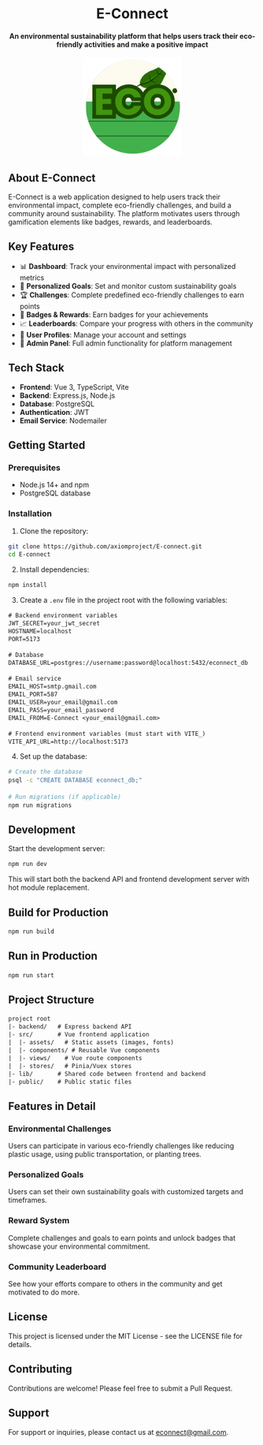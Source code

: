 <h1 align="center">E-Connect</h1>

<h4 align="center">An environmental sustainability platform that helps users track their eco-friendly activities and make a positive impact</h4>

<p align="center">
  <img src="src/assets/logo.png" alt="E-Connect Logo" width="200">
</p>

## About E-Connect

E-Connect is a web application designed to help users track their environmental impact, complete eco-friendly challenges, and build a community around sustainability. The platform motivates users through gamification elements like badges, rewards, and leaderboards.

## Key Features

- 📊 **Dashboard**: Track your environmental impact with personalized metrics
- 🎯 **Personalized Goals**: Set and monitor custom sustainability goals
- 🏆 **Challenges**: Complete predefined eco-friendly challenges to earn points
- 🏅 **Badges & Rewards**: Earn badges for your achievements
- 📈 **Leaderboards**: Compare your progress with others in the community
- 👤 **User Profiles**: Manage your account and settings
- 🔐 **Admin Panel**: Full admin functionality for platform management

## Tech Stack

- **Frontend**: Vue 3, TypeScript, Vite
- **Backend**: Express.js, Node.js
- **Database**: PostgreSQL
- **Authentication**: JWT
- **Email Service**: Nodemailer

## Getting Started

### Prerequisites

- Node.js 14+ and npm
- PostgreSQL database

### Installation

1. Clone the repository:
```sh
git clone https://github.com/axiomproject/E-connect.git
cd E-connect
```

2. Install dependencies:
```sh
npm install
```

3. Create a `.env` file in the project root with the following variables:
```
# Backend environment variables
JWT_SECRET=your_jwt_secret
HOSTNAME=localhost
PORT=5173

# Database
DATABASE_URL=postgres://username:password@localhost:5432/econnect_db

# Email service
EMAIL_HOST=smtp.gmail.com
EMAIL_PORT=587
EMAIL_USER=your_email@gmail.com
EMAIL_PASS=your_email_password
EMAIL_FROM=E-Connect <your_email@gmail.com>

# Frontend environment variables (must start with VITE_)
VITE_API_URL=http://localhost:5173
```

4. Set up the database:
```sh
# Create the database
psql -c "CREATE DATABASE econnect_db;"

# Run migrations (if applicable)
npm run migrations
```

## Development

Start the development server:

```sh
npm run dev
```

This will start both the backend API and frontend development server with hot module replacement.

## Build for Production

```sh
npm run build
```

## Run in Production

```sh
npm run start
```

## Project Structure

```
project root
|- backend/   # Express backend API
|- src/       # Vue frontend application
|  |- assets/   # Static assets (images, fonts)
|  |- components/ # Reusable Vue components
|  |- views/    # Vue route components
|  |- stores/   # Pinia/Vuex stores
|- lib/       # Shared code between frontend and backend
|- public/    # Public static files
```

## Features in Detail

### Environmental Challenges
Users can participate in various eco-friendly challenges like reducing plastic usage, using public transportation, or planting trees.

### Personalized Goals
Users can set their own sustainability goals with customized targets and timeframes.

### Reward System
Complete challenges and goals to earn points and unlock badges that showcase your environmental commitment.

### Community Leaderboard
See how your efforts compare to others in the community and get motivated to do more.

## License

This project is licensed under the MIT License - see the LICENSE file for details.

## Contributing

Contributions are welcome! Please feel free to submit a Pull Request.

## Support

For support or inquiries, please contact us at econnect@gmail.com.